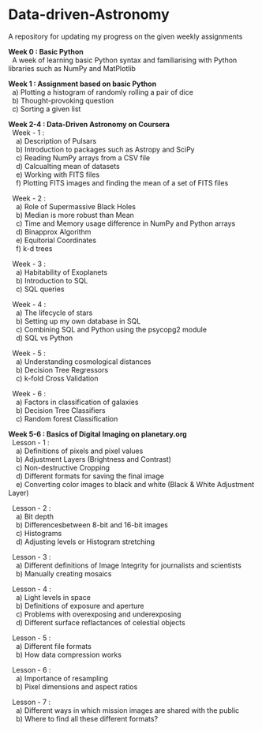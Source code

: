 # Data-driven-Astronomy
A repository for updating my progress on the given weekly assignments

<b>Week 0 : Basic Python</b><br />
&nbsp;&nbsp;A week of learning basic Python syntax and familiarising with Python libraries such as NumPy and MatPlotlib

<b>Week 1 : Assignment based on basic Python</b><br />
&nbsp;&nbsp;a) Plotting a histogram of randomly rolling a pair of dice<br />
&nbsp;&nbsp;b) Thought-provoking question<br />
&nbsp;&nbsp;c) Sorting a given list<br />

<b>Week 2-4 : Data-Driven Astronomy on Coursera</b><br />
&nbsp;&nbsp;Week - 1 :<br />
&nbsp;&nbsp;&nbsp;&nbsp;a) Description of Pulsars<br />
&nbsp;&nbsp;&nbsp;&nbsp;b) Introduction to packages such as Astropy and SciPy<br />
&nbsp;&nbsp;&nbsp;&nbsp;c) Reading NumPy arrays from a CSV file<br />
&nbsp;&nbsp;&nbsp;&nbsp;d) Calcualting mean of datasets<br />
&nbsp;&nbsp;&nbsp;&nbsp;e) Working with FITS files<br />
&nbsp;&nbsp;&nbsp;&nbsp;f) Plotting FITS images and finding the mean of a set of FITS files<br />
    
&nbsp;&nbsp;Week - 2 :<br />
&nbsp;&nbsp;&nbsp;&nbsp;a) Role of Supermassive Black Holes<br />
&nbsp;&nbsp;&nbsp;&nbsp;b) Median is more robust than Mean<br />
&nbsp;&nbsp;&nbsp;&nbsp;c) Time and Memory usage difference in NumPy and Python arrays<br />
&nbsp;&nbsp;&nbsp;&nbsp;d) Binapprox Algorithm<br />
&nbsp;&nbsp;&nbsp;&nbsp;e) Equitorial Coordinates<br />
&nbsp;&nbsp;&nbsp;&nbsp;f) k-d trees<br />
    
&nbsp;&nbsp;Week - 3 :<br />
&nbsp;&nbsp;&nbsp;&nbsp;a) Habitability of Exoplanets<br />
&nbsp;&nbsp;&nbsp;&nbsp;b) Introduction to SQL<br />
&nbsp;&nbsp;&nbsp;&nbsp;c) SQL queries<br />
   
&nbsp;&nbsp;Week - 4 :<br />
&nbsp;&nbsp;&nbsp;&nbsp;a) The lifecycle of stars<br />
&nbsp;&nbsp;&nbsp;&nbsp;b) Setting up my own database in SQL<br />
&nbsp;&nbsp;&nbsp;&nbsp;c) Combining SQL and Python using the psycopg2 module<br />
&nbsp;&nbsp;&nbsp;&nbsp;d) SQL vs Python<br />
    
&nbsp;&nbsp;Week - 5 :<br />
&nbsp;&nbsp;&nbsp;&nbsp;a) Understanding cosmological distances<br />
&nbsp;&nbsp;&nbsp;&nbsp;b) Decision Tree Regressors<br />
&nbsp;&nbsp;&nbsp;&nbsp;c) k-fold Cross Validation<br />
    
&nbsp;&nbsp;Week - 6 :<br />
&nbsp;&nbsp;&nbsp;&nbsp;a) Factors in classification of galaxies<br />
&nbsp;&nbsp;&nbsp;&nbsp;b) Decision Tree Classifiers<br />
&nbsp;&nbsp;&nbsp;&nbsp;c) Random forest Classification<br />
    
<b>Week 5-6 : Basics of Digital Imaging on planetary.org</b><br />
&nbsp;&nbsp;Lesson - 1 :<br />
&nbsp;&nbsp;&nbsp;&nbsp;a) Definitions of pixels and pixel values<br />
&nbsp;&nbsp;&nbsp;&nbsp;b) Adjustment Layers (Brightness and Contrast)<br />
&nbsp;&nbsp;&nbsp;&nbsp;c) Non-destructive Cropping<br />
&nbsp;&nbsp;&nbsp;&nbsp;d) Different formats for saving the final image<br />
&nbsp;&nbsp;&nbsp;&nbsp;e) Converting color images to black and white (Black & White Adjustment Layer)<br />
  
&nbsp;&nbsp;Lesson - 2 :<br />
&nbsp;&nbsp;&nbsp;&nbsp;a) Bit depth<br />
&nbsp;&nbsp;&nbsp;&nbsp;b) Differencesbetween 8-bit and 16-bit images<br />
&nbsp;&nbsp;&nbsp;&nbsp;c) Histograms<br />
&nbsp;&nbsp;&nbsp;&nbsp;d) Adjusting levels or Histogram stretching<br />
    
&nbsp;&nbsp;Lesson - 3 :<br />
&nbsp;&nbsp;&nbsp;&nbsp;a) Different definitions of Image Integrity for journalists and scientists<br />
&nbsp;&nbsp;&nbsp;&nbsp;b) Manually creating mosaics<br />
    
&nbsp;&nbsp;Lesson - 4 :<br />
&nbsp;&nbsp;&nbsp;&nbsp;a) Light levels in space<br />
&nbsp;&nbsp;&nbsp;&nbsp;b) Definitions of exposure and aperture<br />
&nbsp;&nbsp;&nbsp;&nbsp;c) Problems with overexposing and underexposing<br />
&nbsp;&nbsp;&nbsp;&nbsp;d) Different surface reflactances of celestial objects<br />
    
&nbsp;&nbsp;Lesson - 5 :<br />
&nbsp;&nbsp;&nbsp;&nbsp;a) Different file formats<br />
&nbsp;&nbsp;&nbsp;&nbsp;b) How data compression works<br />
    
&nbsp;&nbsp;Lesson - 6 :<br />
&nbsp;&nbsp;&nbsp;&nbsp;a) Importance of resampling<br />
&nbsp;&nbsp;&nbsp;&nbsp;b) Pixel dimensions and aspect ratios<br />
  
&nbsp;&nbsp;Lesson - 7 :<br />
&nbsp;&nbsp;&nbsp;&nbsp;a) Different ways in which mission images are shared with the public<br />
&nbsp;&nbsp;&nbsp;&nbsp;b) Where to find all these different formats?
